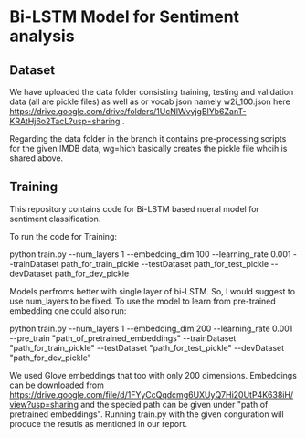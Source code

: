# Bi-LSTM Model for Sentiment analysis

## Dataset
We have uploaded the data folder consisting training, testing and validation data (all are pickle files) as well as or vocab json namely w2i_100.json here https://drive.google.com/drive/folders/1UcNlWvyjgBlYb6ZanT-KRAtHj6o2TacL?usp=sharing . 

Regarding the data folder in the branch it contains pre-processing scripts for the given IMDB data, wg=hich basically creates the pickle file whcih is shared above.

## Training

This repository contains code for Bi-LSTM based nueral model for sentiment classification.

To run the code for Training:

python train.py --num_layers 1 --embedding_dim 100 --learning_rate 0.001 --trainDataset path_for_train_pickle --testDataset      path_for_test_pickle --devDataset path_for_dev_pickle

Models perfroms better with single layer of bi-LSTM. So, I would suggest to use num_layers to be fixed. To use the model to learn from pre-trained embedding one could also run:

python train.py --num_layers 1 --embedding_dim 200 --learning_rate 0.001 --pre_train "path_of_pretrained_embeddings" --trainDataset "path_for_train_pickle" --testDataset "path_for_test_pickle" --devDataset "path_for_dev_pickle"
  
We used Glove embeddings that too with only 200 dimensions. Embeddings can be downloaded from https://drive.google.com/file/d/1FYyCcQqdcmg6UXUyQ7Hi20UtP4K638iH/view?usp=sharing and the specied path can be given under "path of pretrained embeddings". Running train.py with the given conguration will produce the resutls as mentioned in our report.
